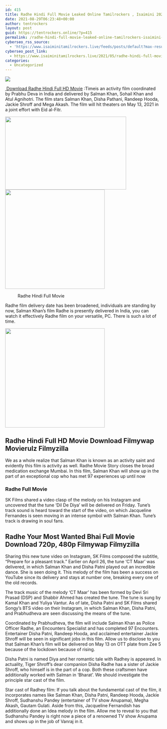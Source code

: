 ```yaml
---
id: 415
title: Radhe Hindi Full Movie Leaked Online Tamilrockers , Isaimini 2021
date: 2021-08-29T06:23:48+00:00
author: tentrockers
layout: post
guid: https://tentrockers.online/?p=415
permalink: /radhe-hindi-full-movie-leaked-online-tamilrockers-isaimini-2021/
cyberseo_rss_source:
  - 'https://www.isaiminitamilrockers.live/feeds/posts/default?max-results=150&start-index=1'
cyberseo_post_link:
  - https://www.isaiminitamilrockers.live/2021/05/radhe-hindi-full-movie-leaked-online.html
categories:
  - Uncategorized
---
```

<div class="media_block">
  <img src="https://1.bp.blogspot.com/-WvPZBGchphQ/YJ0XT9gT-XI/AAAAAAAAAxo/gLI7YSWxBVwDCSki4VVbMks7LrMDOiONwCLcBGAsYHQ/s72-w389-h235-c/radhe-poster-salman-khan-1200.jpg" class="media_thumbnail" />
</div>

<meta content="&nbsp; Download Radhe Hindi Full HD Movie &nbsp;: Timeis an activity film coordinated by Prabhu Deva in India and delivered by Salman Khan, Sohail Kha..." name="twitter:description" />

  


<center>
</center>

[&nbsp;<span face="&quot;Source Sans Pro&quot;, &quot;Helvetica Neue&quot;, sans-serif">Download Radhe Hindi Full HD Movie</span>](https://www.tamilrockers.co.nz/radhe-movie-tamilrockers-to-download-for-free-in-hindi-720p-480p/)<span face="&quot;Source Sans Pro&quot;, &quot;Helvetica Neue&quot;, sans-serif">&nbsp;:</span><span face="&quot;Source Sans Pro&quot;, &quot;Helvetica Neue&quot;, sans-serif">Timeis an activity film coordinated by Prabhu Deva in India and delivered by Salman Khan, Sohail Khan and Atul Agnihotri. The film stars Salman Khan, Disha Pathani, Randeep Hooda, Jackie Shroff and Mega Akash. The film will hit theaters on May 13, 2021 in a joint effort with Eid al-Fitr.</span>

<div class="separator">
  <a href="https://1.bp.blogspot.com/-WvPZBGchphQ/YJ0XT9gT-XI/AAAAAAAAAxo/gLI7YSWxBVwDCSki4VVbMks7LrMDOiONwCLcBGAsYHQ/s1200/radhe-poster-salman-khan-1200.jpg"><img loading="lazy" border="0" data-original-height="667" data-original-width="1200" height="235" src="https://1.bp.blogspot.com/-WvPZBGchphQ/YJ0XT9gT-XI/AAAAAAAAAxo/gLI7YSWxBVwDCSki4VVbMks7LrMDOiONwCLcBGAsYHQ/w389-h235/radhe-poster-salman-khan-1200.jpg" width="389" /></a>
</div>

<div class="separator">
  <a href="https://www.tamilrockers.co.nz/radhe-movie-tamilrockers-to-download-for-free-in-hindi-720p-480p/" target="_blank" rel="noopener"><img border="0" data-original-height="166" data-original-width="800" src="https://1.bp.blogspot.com/-GV5XjE_-94I/YJ0XoZ5O8kI/AAAAAAAAAxw/6UJVGnyyOiIIRVLBxpkMUnAtFce0Ly3eACLcBGAsYHQ/s320/unnamed.gif" width="320" /></a>
</div>



<div>
  <figure class="wp-block-image size-full is-resized is-style-default"><figcaption><span><span>Radhe Hindi Full Movie</span></span></figcaption></figure> 
  
  <p>
    Radhe film delivery date has been broadened, individuals are standing by now, Salman Khan’s film Radhe is presently delivered in India, you can watch it effectively Radhe film on your versatile, PC. There is such a lot of time.<ins class="meca92a7872" data-affquery="/81dee8bcaf/eca92a7872/?placementName=default" data-domain="//aaaaaco.com" data-height="0" data-width="0"></ins>
  </p>
  
  <div class="separator">
    <a href="https://www.tamilrockers.co.nz/radhe-movie-tamilrockers-to-download-for-free-in-hindi-720p-480p/" target="_blank" rel="noopener"><img border="0" data-original-height="166" data-original-width="800" src="https://1.bp.blogspot.com/-aNX_1ncID9I/YJ0Xu35sBQI/AAAAAAAAAx0/8lNFNtJ_VRgPrVQGHKM1f58EVAQmnuuvQCLcBGAsYHQ/s320/unnamed.gif" width="320" /></a>
  </div>
  
  <p>
  </p>
  
  <h2>
    <span><span>Radhe Hindi Full HD Movie Download Filmywap Movierulz Filmyzilla</span><span>&nbsp;</span></span><span><span class="ez-toc-section-end"></span></span>
  </h2>
  
  <p>
    <ins class="meca92a7872" data-affquery="/81dee8bcaf/eca92a7872/?placementName=default" data-domain="//aaaaaco.com" data-height="0" data-width="0"></ins>
  </p>
  
  <p>
    We as a whole realize that Salman Khan is known as an activity saint and evidently this film is activity as well. Radhe Movie Story closes the broad medication exchange Mumbai. In this film, Salman Khan will show up in the part of an exceptional cop who has met 97 experiences up until now<ins class="meca92a7872" data-affquery="/81dee8bcaf/eca92a7872/?placementName=default" data-domain="//aaaaaco.com" data-height="0" data-width="0"></ins>
  </p>
  
  <h3>
    <b>Radhe Full Movie</b>
  </h3>
  
  <p>
    <ins class="meca92a7872" data-affquery="/81dee8bcaf/eca92a7872/?placementName=default" data-domain="//aaaaaco.com" data-height="0" data-width="0"><b><a href="https://nayishayari.com/radhe-full-movie/"></a></b></ins>
  </p>
  
  <p>
    SK Films shared a video clasp of the melody on his Instagram and uncovered that the tune ‘Dil De Diya’ will be delivered on Friday. Tune’s track sound is heard toward the start of the video, on which Jacqueline Fernandes is seen moving in an intense symbol with Salman Khan. Tune’s track is drawing in soul fans.
  </p>
  
  <h2>
    <span class="ez-toc-section" id="Radhe_Your_Most_Wanted_Bhai_Full_Movie_Download_720p_480p_Filmywap_Filmyzilla"></span><span>Radhe Your Most Wanted Bhai Full Movie Download 720p, 480p Filmywap Filmyzilla&nbsp;</span><span class="ez-toc-section-end"></span>
  </h2>
  
  <p>
    <ins class="meca92a7872" data-affquery="/81dee8bcaf/eca92a7872/?placementName=default" data-domain="//aaaaaco.com" data-height="0" data-width="0"></ins>
  </p>
  
  <p>
    Sharing this new tune video on Instagram, SK Films composed the subtitle, “Prepare for a pleasant track.” Earlier on April 26, the tune ‘CT Maar’ was delivered, in which Salman Khan and Disha Patni played out an incredible dance. She is seen doing it. This melody of the film has been a success on YouTube since its delivery and stays at number one, breaking every one of the old records.<ins class="meca92a7872" data-affquery="/81dee8bcaf/eca92a7872/?placementName=default" data-domain="//aaaaaco.com" data-height="0" data-width="0"></ins>
  </p>
  
  <p>
    The track music of the melody ‘CT Maar’ has been formed by Devi Sri Prasad (DSP) and Shabbir Ahmed has created the tune. The tune is sung by Kamal Khan and Yuliya Vantur. As of late, Disha Patni and SK Films shared Songy’s BTS video on their Instagram, in which Salman Khan, Disha Patni, and Prabhudheva are seen discussing the means of the tune.
  </p>
  
  <p>
    Coordinated by Prabhudheva, the film will include Salman Khan as Police Officer Radhe, an Encounters Specialist and has completed 97 Encounters. Entertainer Disha Patni, Randeep Hooda, and acclaimed entertainer Jackie Shroff will be seen in significant jobs in this film. Allow us to disclose to you that Salman Khan’s film will be delivered on May 13 on OTT plate from Zee 5 because of the lockdown because of rising.
  </p>
  
  <p>
    Disha Patni is named Diya and her romantic tale with Radhey is appeared. In actuality, Tiger Shroff’s dear companion Disha Radhe has a sister of Jackie Shroff, who himself is in the part of a cop. Both these craftsmen have additionally worked with Salman in ‘Bharat’. We should investigate the principle star cast of the film.
  </p>
  
  <p>
    Star cast of Radhey film: If you talk about the fundamental cast of the film, it incorporates names like Salman Khan, Disha Patni, Randeep Hooda, Jackie Shroff, Sudhanshu Pandey (entertainer of TV show Anupama), Megha Akash, Gautam Gulati. Aside from this, Jacqueline Fernandish has additionally done an Idea melody in the film. Allow me to reveal to you that Sudhanshu Pandey is right now a piece of a renowned TV show Anupama and shows up in the job of Vanraj in it.
  </p>
</div>

<center>
</center>